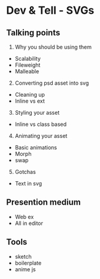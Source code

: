 # Dev & Tell - SVGs

## Talking points

1. Why you should be using them
  - Scalability
  - Fileweight
  - Malleable

2. Converting psd asset into svg
  - Cleaning up
  - Inline vs ext

3. Styling your asset
  - Inline vs class based



4. Animating your asset
  - Basic animations
  - Morph
  - swap

5. Gotchas
  - Text in svg


## Presention medium
- Web ex
- All in editor


## Tools
- sketch
- boilerplate
- anime js


